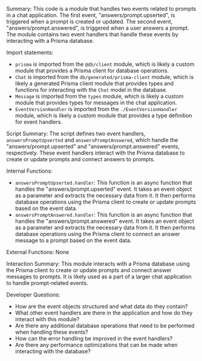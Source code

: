 Summary:
This code is a module that handles two events related to prompts in a chat application. The first event, "answers/prompt.upserted", is triggered when a prompt is created or updated. The second event, "answers/prompt.answered", is triggered when a user answers a prompt. The module contains two event handlers that handle these events by interacting with a Prisma database.

Import statements:
- `prisma` is imported from the `@db/client` module, which is likely a custom module that provides a Prisma client for database operations.
- `Chat` is imported from the `db/generated/prisma-client` module, which is likely a generated Prisma client module that provides types and functions for interacting with the `Chat` model in the database.
- `Message` is imported from the `types` module, which is likely a custom module that provides types for messages in the chat application.
- `EventVersionHandler` is imported from the `./EventVersionHandler` module, which is likely a custom module that provides a type definition for event handlers.

Script Summary:
The script defines two event handlers, `answersPromptUpserted` and `answersPromptAnswered`, which handle the "answers/prompt.upserted" and "answers/prompt.answered" events, respectively. These event handlers interact with the Prisma database to create or update prompts and connect answers to prompts.

Internal Functions:
- `answersPromptUpserted.handler`: This function is an async function that handles the "answers/prompt.upserted" event. It takes an event object as a parameter and extracts the necessary data from it. It then performs database operations using the Prisma client to create or update prompts based on the event data.
- `answersPromptAnswered.handler`: This function is an async function that handles the "answers/prompt.answered" event. It takes an event object as a parameter and extracts the necessary data from it. It then performs database operations using the Prisma client to connect an answer message to a prompt based on the event data.

External Functions:
None

Interaction Summary:
This module interacts with a Prisma database using the Prisma client to create or update prompts and connect answer messages to prompts. It is likely used as a part of a larger chat application to handle prompt-related events.

Developer Questions:
- How are the event objects structured and what data do they contain?
- What other event handlers are there in the application and how do they interact with this module?
- Are there any additional database operations that need to be performed when handling these events?
- How can the error handling be improved in the event handlers?
- Are there any performance optimizations that can be made when interacting with the database?